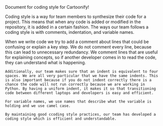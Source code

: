 Document for coding style for Cartoonify!

  Coding style is a way for team members to synthesize their code for a project. This means that when any code is added or modified in the repository, it is added in a certain fashion. The ways our team follows a coding style is with comments, indentation, and variable names. 

  When we write code we try to add a comment about lines that could be confusing or explain a key step. We do not comment every line, because this can lead to unnecessary redundancy. We comment lines that are useful for explaining concepts, so if another developer comes in to read the code, they can understand what is happening.
  
    Additionally, our team makes sure that an indent is equivalent to four spaces. We are all very particular that we have the same indents. This is also important because if you do not indent correctly there is a chance the code will not run correctly because we are working in Python. By having a uniform indent, it makes it so that transitioning code between different laptops and developers is easy and efficient.
    
    For variable names, we use names that describe what the variable is holding and we use camel case.
    
    By maintaining good ccoding style practices, our team has developed a coding style which is efficient and understandable.
